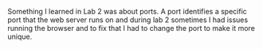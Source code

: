 


Something I learned in Lab 2 was about ports. A port identifies a specific port that the web server runs on and during lab 2 sometimes I had issues running the browser and to fix that I had to change the port to make it more unique.

